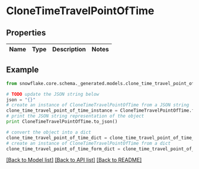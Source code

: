 # CloneTimeTravelPointOfTime


## Properties
Name | Type | Description | Notes
------------ | ------------- | ------------- | -------------

## Example

```python
from snowflake.core.schema._generated.models.clone_time_travel_point_of_time import CloneTimeTravelPointOfTime

# TODO update the JSON string below
json = "{}"
# create an instance of CloneTimeTravelPointOfTime from a JSON string
clone_time_travel_point_of_time_instance = CloneTimeTravelPointOfTime.from_json(json)
# print the JSON string representation of the object
print CloneTimeTravelPointOfTime.to_json()

# convert the object into a dict
clone_time_travel_point_of_time_dict = clone_time_travel_point_of_time_instance.to_dict()
# create an instance of CloneTimeTravelPointOfTime from a dict
clone_time_travel_point_of_time_form_dict = clone_time_travel_point_of_time.from_dict(clone_time_travel_point_of_time_dict)
```
[[Back to Model list]](../README.md#documentation-for-models) [[Back to API list]](../README.md#documentation-for-api-endpoints) [[Back to README]](../README.md)


